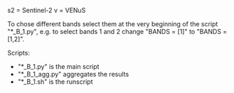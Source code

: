 s2 = Sentinel-2
v = VENuS

To chose different bands select them at the very beginning of the script "*_B_1.py", e.g. to select bands 1 and 2 change "BANDS = [1]" to "BANDS = [1,2]".

Scripts:
- "*_B_1.py" is the main script
- "*_B_1_agg.py" aggregates the results
- "*_B_1.sh" is the runscript 
